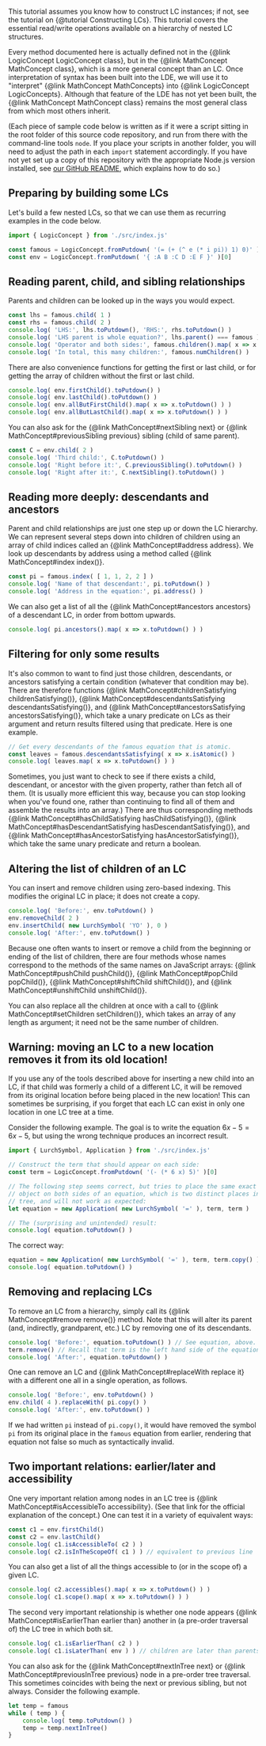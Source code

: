 
This tutorial assumes you know how to construct LC instances; if not, see
the tutorial on {@tutorial Constructing LCs}.  This tutorial covers the
essential read/write operations available on a hierarchy of nested LC
structures.

Every method documented here is actually defined not in the
{@link LogicConcept LogicConcept class}, but in the
{@link MathConcept MathConcept class}, which is a more general concept than an
LC.  Once interpretation of syntax has been built into the LDE, we will use it
to "interpret" {@link MathConcept MathConcepts} into
{@link LogicConcept LogicConcepts}.  Although that feature of the LDE has not
yet been built, the {@link MathConcept MathConcept class} remains the most
general class from which most others inherit.

(Each piece of sample code below is written as if it were a script sitting in
the root folder of this source code repository, and run from there with the
command-line tools `node`.  If you place your scripts in another folder, you
will need to adjust the path in each `import` statement accordingly.  If you
have not yet set up a copy of this repository with the appropriate Node.js
version installed, see [our GitHub README](https://github.com/lurchmath/lde),
which explains how to do so.)

## Preparing by building some LCs

Let's build a few nested LCs, so that we can use them as recurring examples in
the code below.

```js
import { LogicConcept } from './src/index.js'

const famous = LogicConcept.fromPutdown( '(= (+ (^ e (* i pi)) 1) 0)' )[0]
const env = LogicConcept.fromPutdown( '{ :A B :C D :E F }' )[0]
```

## Reading parent, child, and sibling relationships

Parents and children can be looked up in the ways you would expect.

```js
const lhs = famous.child( 1 )
const rhs = famous.child( 2 )
console.log( 'LHS:', lhs.toPutdown(), 'RHS:', rhs.toPutdown() )
console.log( 'LHS parent is whole equation?', lhs.parent() === famous )
console.log( 'Operator and both sides:', famous.children().map( x => x.toPutdown() ) )
console.log( 'In total, this many children:', famous.numChildren() )
```

There are also convenience functions for getting the first or last child, or
for getting the array of children without the first or last child.

```js
console.log( env.firstChild().toPutdown() )
console.log( env.lastChild().toPutdown() )
console.log( env.allButFirstChild().map( x => x.toPutdown() ) )
console.log( env.allButLastChild().map( x => x.toPutdown() ) )
```

You can also ask for the {@link MathConcept#nextSibling next} or
{@link MathConcept#previousSibling previous} sibling (child of same parent).

```js
const C = env.child( 2 )
console.log( 'Third child:', C.toPutdown() )
console.log( 'Right before it:', C.previousSibling().toPutdown() )
console.log( 'Right after it:', C.nextSibling().toPutdown() )
```

## Reading more deeply: descendants and ancestors

Parent and child relationships are just one step up or down the LC hierarchy.
We can represent several steps down into children of children using an array
of child indices called an {@link MathConcept#address address}.  We look up
descendants by address using a method called {@link MathConcept#index index()}.

```js
const pi = famous.index( [ 1, 1, 2, 2 ] )
console.log( 'Name of that descendant:', pi.toPutdown() )
console.log( 'Address in the equation:', pi.address() )
```

We can also get a list of all the {@link MathConcept#ancestors ancestors} of a
descendant LC, in order from bottom upwards.

```js
console.log( pi.ancestors().map( x => x.toPutdown() ) )
```

## Filtering for only some results

It's also common to want to find just those children, descendants, or
ancestors satisfying a certain condition (whatever that condition may be).
There are therefore functions
{@link MathConcept#childrenSatisfying childrenSatisfying()},
{@link MathConcept#descendantsSatisfying descendantsSatisfying()}, and
{@link MathConcept#ancestorsSatisfying ancestorsSatisfying()}, which take a
unary predicate on LCs as their argument and return results filtered using
that predicate.  Here is one example.

```js
// Get every descendants of the famous equation that is atomic.
const leaves = famous.descendantsSatisfying( x => x.isAtomic() )
console.log( leaves.map( x => x.toPutdown() ) )
```

Sometimes, you just want to check to see if there exists a child, descendant,
or ancestor with the given property, rather than fetch all of them.  (It is
usually more efficient this way, because you can stop looking when you've
found one, rather than continuing to find all of them and assemble the results
into an array.)  There are thus corresponding methods
{@link MathConcept#hasChildSatisfying hasChildSatisfying()},
{@link MathConcept#hasDescendantSatisfying hasDescendantSatisfying()}, and
{@link MathConcept#hasAncestorSatisfying hasAncestorSatisfying()}, which take
the same unary predicate and return a boolean.

## Altering the list of children of an LC

You can insert and remove children using zero-based indexing.  This modifies
the original LC in place; it does not create a copy.

```js
console.log( 'Before:', env.toPutdown() )
env.removeChild( 2 )
env.insertChild( new LurchSymbol( 'YO' ), 0 )
console.log( 'After:', env.toPutdown() )
```

Because one often wants to insert or remove a child from the beginning or
ending of the list of children, there are four methods whose names correspond
to the methods of the same names on JavaScript arrays:
{@link MathConcept#pushChild pushChild()},
{@link MathConcept#popChild popChild()},
{@link MathConcept#shiftChild shiftChild()}, and
{@link MathConcept#unshiftChild unshiftChild()}.

You can also replace all the children at once with a call to
{@link MathConcept#setChildren setChildren()}, which takes an array of any
length as argument; it need not be the same number of children.

## Warning: moving an LC to a new location removes it from its old location!

If you use any of the tools described above for inserting a new child into an
LC, if that child was formerly a child of a different LC, it will be removed
from its original location before being placed in the new location!  This can
sometimes be surprising, if you forget that each LC can exist in only one
location in one LC tree at a time.

Consider the following example.  The goal is to write the equation
$6x-5=6x-5$, but using the wrong technique produces an incorrect result.

```js
import { LurchSymbol, Application } from './src/index.js'

// Construct the term that should appear on each side:
const term = LogicConcept.fromPutdown( '(- (* 6 x) 5)' )[0]

// The following step seems correct, but tries to place the same exact term
// object on both sides of an equation, which is two distinct places in an LC
// tree, and will not work as expected:
let equation = new Application( new LurchSymbol( '=' ), term, term )

// The (surprising and unintended) result:
console.log( equation.toPutdown() )
```

The correct way:

```js
equation = new Application( new LurchSymbol( '=' ), term, term.copy() )
console.log( equation.toPutdown() )
```

## Removing and replacing LCs

To remove an LC from a hierarchy, simply call its
{@link MathConcept#remove remove()} method.  Note that this will alter its
parent (and, indirectly, grandparent, etc.) LC by removing one of its
descendants.

```js
console.log( 'Before:', equation.toPutdown() ) // See equation, above.
term.remove() // Recall that term is the left hand side of the equation.
console.log( 'After:', equation.toPutdown() )
```

One can remove an LC and {@link MathConcept#replaceWith replace it} with a
different one all in a single operation, as follows.

```js
console.log( 'Before:', env.toPutdown() )
env.child( 4 ).replaceWith( pi.copy() )
console.log( 'After:', env.toPutdown() )
```

If we had written `pi` instead of `pi.copy()`, it would have removed the
symbol `pi` from its original place in the `famous` equation from earlier,
rendering that equation not false so much as syntactically invalid.

## Two important relations: earlier/later and accessibility

One very important relation among nodes in an LC tree is
{@link MathConcept#isAccessibleTo accessibility}.  (See that link for the
official explanation of the concept.)  One can test it in a variety of
equivalent ways:

```js
const c1 = env.firstChild()
const c2 = env.lastChild()
console.log( c1.isAccessibleTo( c2 ) )
console.log( c2.isInTheScopeOf( c1 ) ) // equivalent to previous line
```

You can also get a list of all the things accessible to (or in the scope of)
a given LC.

```js
console.log( c2.accessibles().map( x => x.toPutdown() ) )
console.log( c1.scope().map( x => x.toPutdown() ) )
```

The second very important relationship is whether one node appears
{@link MathConcept#isEarlierThan earlier than} another in (a pre-order
traversal of) the LC tree in which both sit.

```js
console.log( c1.isEarlierThan( c2 ) )
console.log( c1.isLaterThan( env ) ) // children are later than parents
```

You can also ask for the {@link MathConcept#nextInTree next} or
{@link MathConcept#previousInTree previous} node in a pre-order tree
traversal.  This sometimes coincides with being the next or previous sibling,
but not always.  Consider the following example.

```js
let temp = famous
while ( temp ) {
    console.log( temp.toPutdown() )
    temp = temp.nextInTree()
}
```
